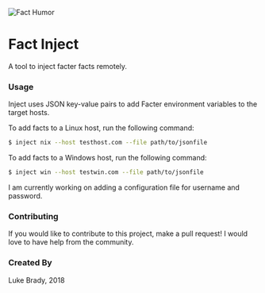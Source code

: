 ![Fact Humor](https://image.slidesharecdn.com/creativemorningsrobots-150519200757-lva1-app6891/95/slide-2-1024.jpg "Fact Inject!!!")
# Fact Inject
A tool to inject facter facts remotely.

### Usage
Inject uses JSON key-value pairs to add Facter environment variables to the target hosts.

To add facts to a Linux host, run the following command:
```bash
$ inject nix --host testhost.com --file path/to/jsonfile
```

To add facts to a Windows host, run the following command:
```bash
$ inject win --host testwin.com --file path/to/jsonfile
```

I am currently working on adding a configuration file for username and password.

### Contributing
If you would like to contribute to this project, make a pull request! I would love to have help
from the community.

### Created By
Luke Brady, 2018
